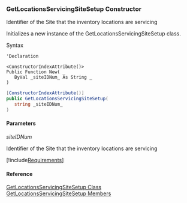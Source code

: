 ﻿### GetLocationsServicingSiteSetup Constructor

Identifier of the Site that the inventory locations are servicing

Initializes a new instance of the GetLocationsServicingSiteSetup class.

Syntax

```vbnet
'Declaration

<ConstructorIndexAttribute()>
Public Function New( _
   ByVal _siteIDNum_ As String _
)
```

```csharp
[ConstructorIndexAttribute()]
public GetLocationsServicingSiteSetup( 
   string _siteIDNum_
)
```

#### Parameters

_siteIDNum_

Identifier of the Site that the inventory locations are servicing

[!include[Requirements](../partials/requirements.md)]

#### Reference

[GetLocationsServicingSiteSetup Class](FChoice.Toolkits.Clarify~FChoice.Toolkits.Clarify.Logistics.GetLocationsServicingSiteSetup.md)  
[GetLocationsServicingSiteSetup Members](FChoice.Toolkits.Clarify~FChoice.Toolkits.Clarify.Logistics.GetLocationsServicingSiteSetup_members.md)